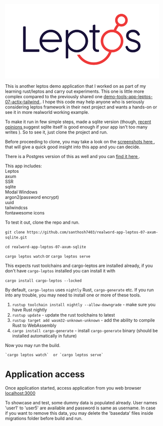 <picture>
    <source srcset="https://raw.githubusercontent.com/leptos-rs/leptos/main/docs/logos/Leptos_logo_Solid_White.svg" media="(prefers-color-scheme: dark)">
    <img src="https://raw.githubusercontent.com/leptos-rs/leptos/main/docs/logos/Leptos_logo_RGB.svg" alt="Leptos Logo">
</picture>


This is another leptos demo application that I worked on as part of my learning rust/leptos and carry out experiments. This one is little more complex  compared to the previously shared one [ demo-tools-app-leptos-07-actix-tailwind ](https://github.com/santhosh7403/demo-tools-app-leptos-07-actix-tailwind). I hope this code may help anyone who is seriously considering leptos framework in their next project and wants a hands-on or see it in more realworld working example.

To make it run in few simple steps, made a sqlite version (though, [ recent opinions ](https://dev.to/shayy/everyone-is-wrong-about-sqlite-4gjf) suggest sqlite itself is good enough if your app isn't too many writes ). So to see it, just clone the project and run.

Before proceeding to clone, you may take a look on the [ screenshots here ](https://github.com/santhosh7403/realword-app-leptos-07-axum-sqlite/blob/main/App_Screenshots.md), that will give a quick good insight into this app and you can decide.

There is a Postgres version of this as well and you can [ find it here ](https://github.com/santhosh7403/realword-app-leptos-07-axum).

This app includes:<br/>
        Leptos<br/>
        axum<br/>
        SSR<br/>
        sqlite<br/>
        Modal Windows<br/>
        argon2(password encrypt)<br/>
        uuid<br/>
        tailwindcss<br/>
        fontawesome icons<br/>

To test it out, clone the repo and run.

`git clone https://github.com/santhosh7403/realword-app-leptos-07-axum-sqlite.git`

`cd realword-app-leptos-07-axum-sqlite`

`cargo leptos watch`  or `cargo leptos serve`

This expects rust toolchains and cargo-leptos are installed already, if you don't have `cargo-leptos` installed you can install it with

`cargo install cargo-leptos --locked`




By default, `cargo-leptos` uses `nightly` Rust, `cargo-generate` etc. If you run into any trouble, you may need to install one or more of these tools.

1. `rustup toolchain install nightly --allow-downgrade` - make sure you have Rust nightly
2. `rustup update` - update the rust toolchains to latest
3. `rustup target add wasm32-unknown-unknown` - add the ability to compile Rust to WebAssembly
4. `cargo install cargo-generate` - install `cargo-generate` binary (should be installed automatically in future)

Now you may run the build.

    `cargo leptos watch`  or `cargo leptos serve`

# Application access

Once application started, access application from you web browser [ localhost:3000 ](http://localhost:3000/)

To showcase and test, some dummy data is populated already. User names 'user1' to 'user5' are available and password is same as username. In case if you want to remove this data, you may delete the 'basedata' files inside migrations folder before build and run.
